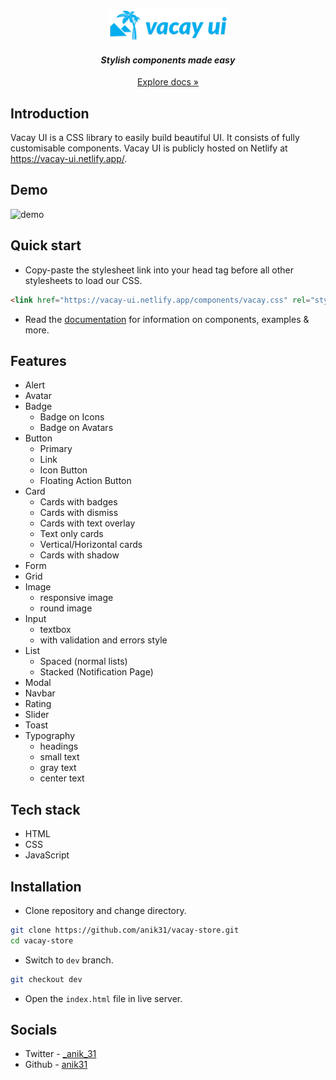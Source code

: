 <p align="center">
  <a href="https://vacay-ui.netlify.app/">
    <img src="assets/logo.png" alt="Vacay UI logo">
  </a>
</p>
<h4 align="center"><i>Stylish components made easy</i></h4>
<p align="center"><a href="https://vacay-ui.netlify.app/docs.html">Explore docs »</a></p>

## Introduction
Vacay UI is a CSS library to easily build beautiful UI. It consists of fully customisable components. Vacay UI is publicly hosted on Netlify at https://vacay-ui.netlify.app/.
## Demo
![demo](https://user-images.githubusercontent.com/56336326/154965236-d15d888c-cb26-48eb-b7f6-0fcefa7a78cf.png)

## Quick start
* Copy-paste the stylesheet link into your head tag before all other stylesheets to load our CSS.
```html
<link href="https://vacay-ui.netlify.app/components/vacay.css" rel="stylesheet">
```
* Read the [documentation](https://vacay-ui.netlify.app/docs.html) for information on components, examples & more.

## Features
- Alert
- Avatar
- Badge
    - Badge on Icons
    - Badge on Avatars
- Button
    - Primary
    - Link
    - Icon Button
    - Floating Action Button
- Card
    - Cards with badges
    - Cards with dismiss
    - Cards with text overlay
    - Text only cards
    - Vertical/Horizontal cards
    - Cards with shadow
- Form
- Grid
- Image
    - responsive image
    - round image
- Input
    - textbox
    - with validation and errors style
- List
    - Spaced (normal lists)
    - Stacked (Notification Page)
- Modal
- Navbar
- Rating
- Slider
- Toast
- Typography
    - headings
    - small text
    - gray text
    - center text

## Tech stack
* HTML
* CSS
* JavaScript

## Installation
- Clone repository and change directory.
```bash
git clone https://github.com/anik31/vacay-store.git
cd vacay-store
```
- Switch to `dev` branch.
```bash
git checkout dev
```
- Open the `index.html` file in live server.
## Socials
* Twitter - [_anik_31](https://twitter.com/_anik_31)
* Github - [anik31](https://www.linkedin.com/in/anik31/)
